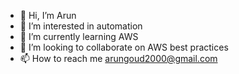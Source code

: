 - 👋 Hi, I’m Arun
- 👀 I’m interested in automation 
- 🌱 I’m currently learning AWS
- 💞️ I’m looking to collaborate on AWS best practices
- 📫 How to reach me arungoud2000@gmail.com

<!---
agk-2022/agk-2022 is a ✨ special ✨ repository because its `README.md` (this file) appears on your GitHub profile.
You can click the Preview link to take a look at your changes.
--->
